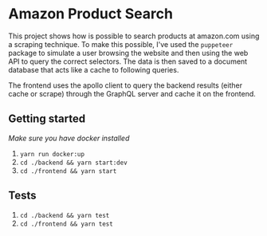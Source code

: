 # Amazon Product Search

This project shows how is possible to search products at amazon.com using a scraping technique.
To make this possible, I've used the `puppeteer` package to simulate a user browsing the website and then using the web API to query the correct selectors.
The data is then saved to a document database that acts like a cache to following queries.

The frontend uses the apollo client to query the backend results (either cache or scrape) through the GraphQL server and cache it on the frontend. 

## Getting started

*Make sure you have docker installed*

1. `yarn run docker:up`
2. `cd ./backend && yarn start:dev`
3. `cd ./frontend && yarn start`

## Tests

1. `cd ./backend && yarn test`
2. `cd ./frontend && yarn test`
